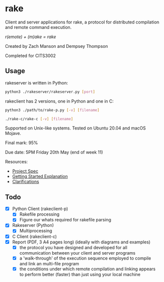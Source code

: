 # rake

Client and server applications for rake, a protocol for distributed compilation and remote command execution.

*r(emote) + (m)ake = rake*

Created by Zach Manson and Dempsey Thompson

Completed for CITS3002

## Usage

rakeserver is written in Python:
```sh
python3 ./rakeserver/rakeserver.py [port]
```

rakeclient has 2 versions, one in Python and one in C:

```sh
python3 ./path/to/rake-p.py [-v] [filename]
```

```sh
./rake-c/rake-c [-v] [filename]
```

Supported on Unix-like systems. Tested on Ubuntu 20.04 and macOS Mojave.

Final mark: 95%

Due date: 5PM Friday 20th May (end of week 11)

Resources:
 + [Project Spec](https://teaching.csse.uwa.edu.au/units/CITS3002/project2022/index.php)
 + [Getting Started Explanation](https://teaching.csse.uwa.edu.au/units/CITS3002/project2022/gettingstarted.php)
 + [Clarifications](https://teaching.csse.uwa.edu.au/units/CITS3002/project2022/clarifications.php)

## Todo

 + [x] Python Client (rakeclient-p)
   + [x] Rakefile processing
   + [x] Figure our whats required for rakefile parsing
 + [x] Rakeserver (Python)
   + [x] Multiprocessing
 + [x] C Client (rakeclient-c)
 + [x] Report (PDF, 3 A4 pages long) (ideally with diagrams and examples)
   + [x] the protocol you have designed and developed for all communication between your client and server programs
   + [x] a 'walk-through' of the execution sequence employed to compile and link an multi-file program
   + [x] the conditions under which remote compilation and linking appears to perform better (faster) than just using your local machine
